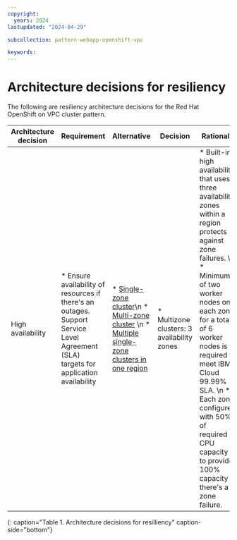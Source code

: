 ```yaml
---
copyright:
  years: 2024
lastupdated: "2024-04-29"

subcollection: pattern-webapp-openshift-vpc

keywords:
---
```

# Architecture decisions for resiliency

The following are resiliency architecture decisions for the Red Hat OpenShift on VPC cluster pattern.

| Architecture decision | Requirement                                                                                        | Alternative                                                                                                                                                                                                                                                                      | Decision                          | Rationale                                                                                                                                                                                                                                                                                                                     |
| ------------------------------- | ------------------------------------------------------------------------------------------------------------ | ------------------------------------------------------------------------------------------------------------------------------------------------------------------------------------------------------------------------------------------------------------------------------------------ | ------------------------------------------- | --------------------------------------------------------------------------------------------------------------------------------------------------------------------------------------------------------------------------------------------------------------------------------------------------------------------------------------- |
| High availability               | * Ensure availability of resources if there's an outages. Support Service Level Agreement (SLA) targets for application availability | * [Single-zone cluster](/docs/openshift?topic=openshift-ha_clusters)\n * [Multi-zone cluster](/docs/openshift?topic=openshift-ha_clusters) \n * [Multiple single-zone clusters in one region](/docs/openshift?topic=openshift-ha_clusters) | * Multizone clusters: 3 availability zones | * Built-in high availability that uses three availability zones within a region protects against zone failures. \n * Minimum of two worker nodes on each zone for a total of 6 worker nodes is required to meet IBM Cloud 99.99% SLA. \n *  Each zone configured with 50% of required CPU capacity to provide 100% capacity if there's a zone failure. |
{: caption="Table 1. Architecture decisions for resilliency" caption-side="bottom"}
